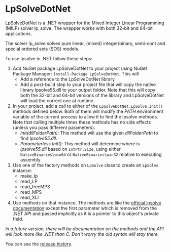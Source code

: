 # LpSolveDotNet
LpSolveDotNet is a .NET wrapper for the Mixed Integer Linear Programming (MILP) solver lp_solve. The wrapper works with both 32-bit and 64-bit applications.

The solver lp_solve solves pure linear, (mixed) integer/binary, semi-cont and special ordered sets (SOS) models.

To use lpsolve in .NET follow these steps:

1. Add NuGet package LpSolveDotNet to your project using NuGet Package Manager: `Install-Package LpSolveDotNet`. This will
   * Add a reference to the LpSolveDotNet library
   * Add a post-build step to your project file that will copy the native library lpsolve55.dll to your output folder. Note that this will copy both the 32-bit and 64-bit versions of the library and LpSolveDotNet  will load the correct one at runtime.
2. In your project, add a call to either of the `LpSolveDotNet.LpSolve.Init()` methods defined below. Both of them will modify the *PATH* environment variable of the current process to allow it to find the lpsolve methods. Note that calling multiple times these methods has no side effects (unless you pass different parameters).
   * *Init(dllFolderPath)*:  This method will use the given *dllFolderPath* to find *lpsolve55.dll*.
   * *Parameterless Init()*:  This method will determine where is *lpsolve55.dll* based on `IntPtr.Size`, using either `NativeBinaries\win64` or `NativeBinaries\win32` relative to executing assembly.
3. Use one of the factory methods on `LpSolve` class to create an `LpSolve` instance:
   * make_lp
   * read_LP
   * read_freeMPS
   * read_MPS
   * read_XLI
4. Use methods on that instance. The methods are like the [official lpsolve documentation](http://lpsolve.sourceforge.net/5.5/index.htm) except the first parameter which is removed from the .NET API and passed implicitly as it is a pointer to this object's private field.

*In a future version, there will be documentation on the methods and the API will look more like .NET than C. Don't worry the old syntax will stay there.*

You can see the [release history](./ReleaseNotes.md).
